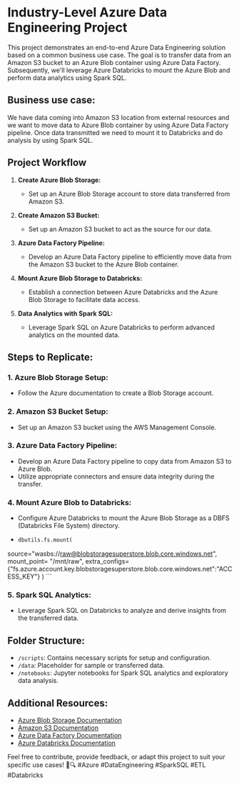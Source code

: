 # Industry-Level Azure Data Engineering Project

This project demonstrates an end-to-end Azure Data Engineering solution based on a common business use case. The goal is to transfer data from an Amazon S3 bucket to an Azure Blob container using Azure Data Factory. Subsequently, we'll leverage Azure Databricks to mount the Azure Blob and perform data analytics using Spark SQL.

## Business use case:
We have data coming into Amazon S3 location from external resources and we want to move data to Azure Blob container by using Azure Data Factory pipeline.
Once data transmitted we need to mount it to Databricks and do analysis by using Spark SQL.

## Project Workflow

1. **Create Azure Blob Storage:**
   - Set up an Azure Blob Storage account to store data transferred from Amazon S3.

2. **Create Amazon S3 Bucket:**
   - Set up an Amazon S3 bucket to act as the source for our data.

3. **Azure Data Factory Pipeline:**
   - Develop an Azure Data Factory pipeline to efficiently move data from the Amazon S3 bucket to the Azure Blob container.

4. **Mount Azure Blob Storage to Databricks:**
   - Establish a connection between Azure Databricks and the Azure Blob Storage to facilitate data access.

5. **Data Analytics with Spark SQL:**
   - Leverage Spark SQL on Azure Databricks to perform advanced analytics on the mounted data.

## Steps to Replicate:

### 1. Azure Blob Storage Setup:
   - Follow the Azure documentation to create a Blob Storage account.

### 2. Amazon S3 Bucket Setup:
   - Set up an Amazon S3 bucket using the AWS Management Console.

### 3. Azure Data Factory Pipeline:
   - Develop an Azure Data Factory pipeline to copy data from Amazon S3 to Azure Blob.
   - Utilize appropriate connectors and ensure data integrity during the transfer.

### 4. Mount Azure Blob to Databricks:
   - Configure Azure Databricks to mount the Azure Blob Storage as a DBFS (Databricks File System) directory.
   - 
     ```python
     dbutils.fs.mount(
  source="wasbs://raw@blobstoragesuperstore.blob.core.windows.net",
  mount_point= "/mnt/raw",
  extra_configs={"fs.azure.account.key.blobstoragesuperstore.blob.core.windows.net":"ACCESS_KEY"}
)
     ```

### 5. Spark SQL Analytics:
   - Leverage Spark SQL on Databricks to analyze and derive insights from the transferred data.

## Folder Structure:

- `/scripts`: Contains necessary scripts for setup and configuration.
- `/data`: Placeholder for sample or transferred data.
- `/notebooks`: Jupyter notebooks for Spark SQL analytics and exploratory data analysis.

## Additional Resources:

- [Azure Blob Storage Documentation](https://docs.microsoft.com/en-us/azure/storage/blobs/)
- [Amazon S3 Documentation](https://docs.aws.amazon.com/s3/)
- [Azure Data Factory Documentation](https://docs.microsoft.com/en-us/azure/data-factory/)
- [Azure Databricks Documentation](https://docs.microsoft.com/en-us/azure/databricks/)

Feel free to contribute, provide feedback, or adapt this project to suit your specific use cases! 🚀🔍 #Azure #DataEngineering #SparkSQL #ETL #Databricks
